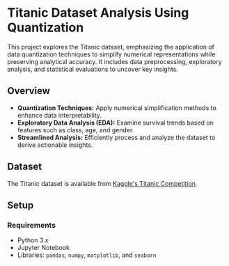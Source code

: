 # **Titanic Dataset Analysis Using Quantization**

This project explores the Titanic dataset, emphasizing the application of data quantization techniques to simplify numerical representations while preserving analytical accuracy. It includes data preprocessing, exploratory analysis, and statistical evaluations to uncover key insights.

## **Overview**

- **Quantization Techniques:** Apply numerical simplification methods to enhance data interpretability.
- **Exploratory Data Analysis (EDA):** Examine survival trends based on features such as class, age, and gender.
- **Streamlined Analysis:** Efficiently process and analyze the dataset to derive actionable insights.

## **Dataset**

The Titanic dataset is available from [Kaggle's Titanic Competition](https://www.kaggle.com/competitions/titanic/data).

## **Setup**

### **Requirements**

- Python 3.x
- Jupyter Notebook
- Libraries: `pandas`, `numpy`, `matplotlib`, and `seaborn`
